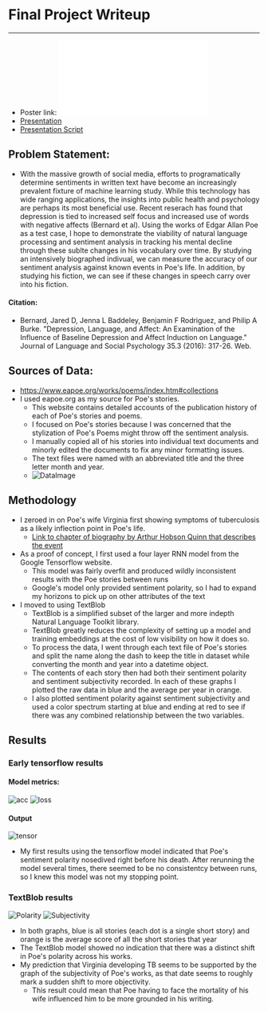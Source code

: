 # Final Project Writeup
---
+ Poster link:
![Poster](/DATA310_Images/PoePoster.pdf)
+ [Presentation](https://docs.google.com/presentation/d/11O8A85CxwdFev25K6BQpjWPnU_1C19AhFvJHG73Fcy4/edit?usp=sharing)
+ [Presentation Script](https://docs.google.com/presentation/d/144kQP9BXnLJUHssBJZw1q9iHKQuUzfewuI-Wp_kxYjs/edit?usp=sharing)

## Problem Statement: 
 - With the massive growth of social media, efforts to programatically determine sentiments in written text have become an increasingly prevalent fixture of machine learning study. While this technology has wide ranging applications, the insights into public health and psychology are perhaps its most beneficial use. Recent reserach has found that depression is tied to increased self focus and increased use of words with negative affects (Bernard et al). Using the works of Edgar Allan Poe as a test case, I hope to demonstrate the viability of natural language processing and sentiment analysis in tracking his mental decline through these sublte changes in his vocabulary over time. By studying an intensively biographed indivual, we can measure the accuracy of our sentiment analysis against known events in Poe's life. In addition, by studying his fiction, we can see if these changes in speech carry over into his fiction.

#### Citation:
+ Bernard, Jared D, Jenna L Baddeley, Benjamin F Rodriguez, and Philip A Burke. "Depression, Language, and Affect: An Examination of the Influence of Baseline Depression and Affect Induction on Language." Journal of Language and Social Psychology 35.3 (2016): 317-26. Web.

## Sources of Data:
 + https://www.eapoe.org/works/poems/index.htm#collections
 + I used eapoe.org as my source for Poe's stories. 
    + This website contains detailed accounts of the publication history of each of Poe's stories and poems. 
    + I focused on Poe's stories because I was concerned that the stylization of Poe's Poems might throw off the sentiment analysis. 
    + I manually copied all of his stories into individual text documents and minorly edited the documents to fix any minor formatting issues. 
    + The text files were named with an abbreviated title and the three letter month and year.
    + ![DataImage](/DATA310_Images/dataimage.JPG)

## Methodology
+ I zeroed in on Poe's wife Virginia first showing symptoms of tuberculosis as a likely inflection point in Poe's life.
     + [Link to chapter of biography by Arthur Hobson Quinn that describes the event](https://www.eapoe.org/papers/misc1921/quinnc13.htm)
+ As a proof of concept, I first used a four layer RNN model from the Google Tensorflow website. 
     + This model was fairly overfit and produced wildly inconsistent results with the Poe stories between runs
     + Google's model only provided sentiment polarity, so I had to expand my horizons to pick up on other attributes of the text
+ I moved to using TextBlob     
     + TextBlob is a simplified subset of the larger and more indepth Natural Language Toolkit library. 
     + TextBlob greatly reduces the complexity of setting up a model and training embeddings at the cost of low visibility on how it does so. 
     + To process the data, I went through each text file of Poe's stories and split the name along the dash to keep the title in dataset while converting the month and year into a datetime object. 
     + The contents of each story then had both their sentiment polarity and sentiment subjectivity recorded. In each of these graphs I plotted the raw data in blue and the average per year in orange. 
     + I also plotted sentiment polarity against sentiment subjectivity and used a color spectrum starting at blue and ending at red to see if there was any combined relationship between the two variables.

## Results
### Early tensorflow results
#### Model metrics:
![acc](/DATA310_Images/acc.png)
![loss](/DATA310_Images/loss.png)
#### Output
![tensor](/DATA310_Images/PoeTest.png)

 + My first results using the tensorflow model indicated that Poe's sentiment polarity nosedived right before his death. After rerunning the model several times, there seemed to be no consistentcy between runs, so I knew this model was not my stopping point.
 
 ### TextBlob results
 ![Polarity](/DATA310_Images/PoeTBPolarityBoth.png)
 ![Subjectivity](/DATA310_Images/PoeSubjectiveBoth.png)
 
 + In both graphs, blue is all stories (each dot is a single short story) and orange is the average score of all the short stories that year
 + The TextBlob model showed no indication that there was a distinct shift in Poe's polarity across his works. 
 + My prediction that Virginia developing TB seems to be supported by the graph of the subjectivity of Poe's works, as that date seems to roughly mark a sudden shift to more objectivity. 
     + This result could mean that Poe having to face the mortality of his wife influenced him to be more grounded in his writing. 
